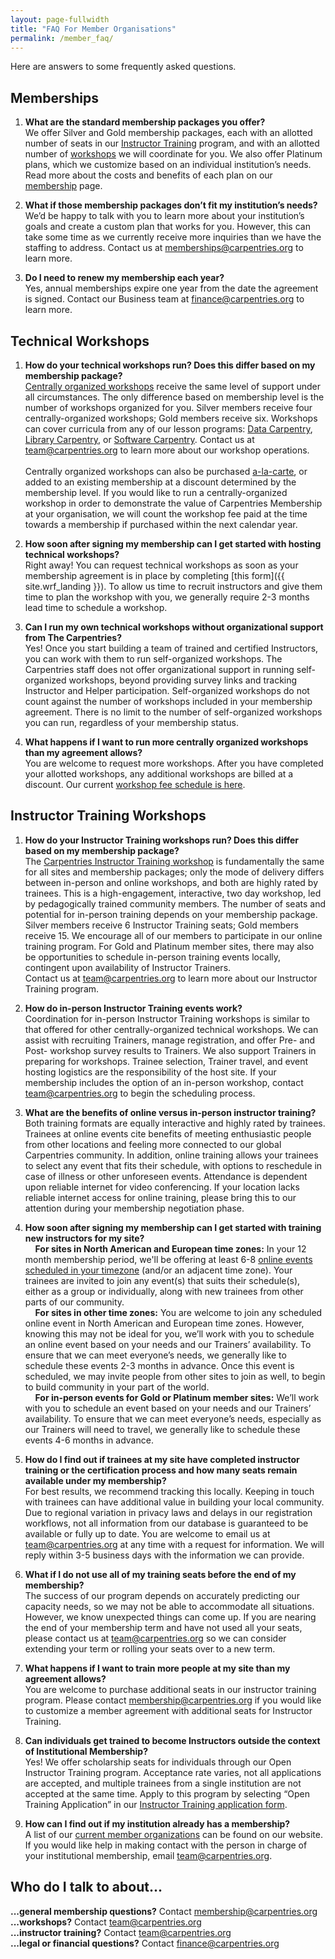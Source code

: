 ```yaml
---
layout: page-fullwidth
title: "FAQ For Member Organisations"
permalink: /member_faq/
---
```


Here are answers to some frequently asked questions.  

## Memberships

1. **What are the standard membership packages you offer?**<br>
We offer Silver and Gold membership packages, each with an allotted number of seats in our [Instructor Training](https://carpentries.github.io/instructor-training/) program, and with an allotted number of [workshops](/workshops) we will coordinate for you. We also offer Platinum plans, which we customize based on an individual institution’s needs.  Read more about the costs and benefits of each plan on our [membership](/membership) page.  

1. **What if those membership packages don’t fit my institution’s needs?**<br>
We’d be happy to talk with you to learn more about your institution’s goals and create a custom plan that works for you. However, this can take some time as we currently receive more inquiries than we have the staffing to address. Contact us at [memberships@carpentries.org](mailto:memberships@carpentries.org) to learn more. 

1. **Do I need to renew my membership each year?**<br>
Yes, annual memberships expire one year from the date the agreement is signed.  Contact our Business team at [finance@carpentries.org](mailto:finance@carpentries.org) to learn more.

## Technical Workshops

1. **How do your technical workshops run? Does this differ based on my membership package?**<br> 
[Centrally organized workshops](/workshops/#workshop-organising) receive the same level of support under all circumstances.  The only difference based on membership level is the number of workshops organized for you.  Silver members receive four centrally-organized workshops; Gold members receive six. Workshops can cover curricula from any of our lesson programs: [Data Carpentry](https://datacarpentry.org/lessons/), [Library Carpentry](https://librarycarpentry.org/lessons/), or [Software Carpentry](https://software-carpentry.org/lessons/).  Contact us at [team@carpentries.org](mailto:team@carpentries.org) to learn more about our workshop operations.<br><br>
Centrally organized workshops can also be purchased [a-la-carte]((/workshops/#workshop-organising)), or added to an existing membership at a discount determined by the membership level. If you would like to run a centrally-organized workshop in order to demonstrate the value of Carpentries Membership at your organisation, we will count the workshop fee paid at the time towards a membership if purchased within the next calendar year.


1. **How soon after signing my membership can I get started with hosting technical workshops?**<br>
Right away! You can request technical workshops as soon as your membership agreement is in place by completing [this form]({{ site.wrf_landing }}). To allow us time to recruit instructors and give them time to plan the workshop with you, we generally require 2-3 months lead time to schedule a workshop.  

1. **Can I run my own technical workshops without organizational support from The Carpentries?**<br>
Yes! Once you start building a team of trained and certified Instructors, you can work with them to run self-organized workshops. The Carpentries staff does not offer organizational support in running self-organized workshops, beyond providing survey links and tracking Instructor and Helper participation. Self-organized workshops do not count against the number of workshops included in your membership agreement.  There is no limit to the number of self-organized workshops you can run, regardless of your membership status.

1. **What happens if I want to run more centrally organized workshops than my agreement allows?**<br>
You are welcome to request more workshops. After you have completed your allotted workshops, any additional workshops are billed at a discount. Our current [workshop fee schedule is here](/workshops/#workshop-organising).

## Instructor Training Workshops

1. **How do your Instructor Training workshops run? Does this differ based on my membership package?**<br>
The [Carpentries Instructor Training workshop](https://carpentries.github.io/instructor-training/) is fundamentally the same for all sites and membership packages; only the mode of delivery differs between in-person and online workshops, and both are highly rated by trainees. This is a high-engagement, interactive, two day workshop, led by pedagogically trained community members. The number of seats and potential for in-person training depends on your membership package. Silver members receive 6 Instructor Training seats; Gold members receive 15. We encourage all of our members to participate in our online training program. For Gold and Platinum member sites, there may also be opportunities to schedule in-person training events locally, contingent upon availability of Instructor Trainers.  <br>Contact us at [team@carpentries.org](mailto:team@carpentries.org) to learn more about our Instructor Training program.

1. **How do in-person Instructor Training events work?**<br>
Coordination for in-person Instructor Training workshops is similar to that offered for other centrally-organized technical workshops. We can assist with recruiting Trainers, manage registration, and offer Pre- and Post- workshop survey results to Trainers. We also support Trainers in preparing for workshops. Trainee selection, Trainer travel, and event hosting logistics are the responsibility of the host site. If your membership includes the option of an in-person workshop, contact [team@carpentries.org](mailto:team@carpentries.org) to begin the scheduling process.

1. **What are the benefits of online versus in-person instructor training?**<br>
Both training formats are equally interactive and highly rated by trainees. Trainees at online events cite benefits of meeting enthusiastic people from other locations and feeling more connected to our global Carpentries community. In addition, online training allows your trainees to select any event that fits their schedule, with options to reschedule in case of illness or other unforeseen events. Attendance is dependent upon reliable internet for video conferencing. If your location lacks reliable internet access for online training, please bring this to our attention during your membership negotiation phase.

1. **How soon after signing my membership can I get started with training new instructors for my site?**<br>
&nbsp;&nbsp;&nbsp;&nbsp;**For sites in North American and European time zones:** In your 12 month membership period, we'll be offering at least 6-8 [online events scheduled in your timezone](https://carpentries.github.io/instructor-training/training_calendar/) (and/or an adjacent time zone). Your trainees are invited to join any event(s) that suits their schedule(s), either as a group or individually, along with new trainees from other parts of our community.<br>
&nbsp;&nbsp;&nbsp;&nbsp;**For sites in other time zones:** You are welcome to join any scheduled online event in North American and European time zones. However, knowing this may not be ideal for you, we’ll work with you to schedule an online event based on your needs and our Trainers’ availability. To ensure that we can meet everyone’s needs, we generally like to schedule these events 2-3 months in advance.  Once this event is scheduled, we may invite people from other sites to join as well, to begin to build community in your part of the world.<br>
&nbsp;&nbsp;&nbsp;&nbsp;**For in-person events for Gold or Platinum member sites:** We’ll work with you to schedule an event based on your needs and our Trainers’ availability.  To ensure that we can meet everyone’s needs, especially as our Trainers will need to travel, we generally like to schedule these events 4-6 months in advance.

1. **How do I find out if trainees at my site have completed instructor training or the certification process and how many seats remain available under my membership?**<br>
For best results, we recommend tracking this locally. Keeping in touch with trainees can have additional value in building your local community. Due to regional variation in privacy laws and delays in our registration workflows, not all information from our database is guaranteed to be available or fully up to date. You are welcome to email us at [team@carpentries.org](mailto:team@carpentries.org) at any time with a request for information. We will reply within 3-5 business days with the information we can provide.

1. **What if I do not use all of my training seats before the end of my membership?**<br> 
The success of our program depends on accurately predicting our capacity needs, so we may not be able to accommodate all situations.  However, we know unexpected things can come up. If you are nearing the end of your membership term and have not used all your seats, please contact us at [team@carpentries.org](mailto:team@carpentries.org) so we can consider extending your term or rolling your seats over to a new term.  

1. **What happens if I want to train more people at my site than my agreement allows?**<br>
You are welcome to purchase additional seats in our instructor training program. Please contact [membership@carpentries.org](membership@carpentries.org) if you would like to customize a member agreement with additional seats for Instructor Training. 

1. **Can individuals get trained to become Instructors outside the context of Institutional Membership?**<br>
Yes! We offer scholarship seats for individuals through our Open Instructor Training program. Acceptance rate varies, not all applications are accepted, and multiple trainees from a single institution are not accepted at the same time. Apply to this program by selecting “Open Training Application” in our [Instructor Training application form](https://amy.carpentries.org/forms/request_training/). 

1. **How can I find out if my institution already has a membership?**<br>
A list of our [current member organizations](https://carpentries.org/members/) can be found on our website. If you would like help in making contact with the person in charge of your institutional membership, email [team@carpentries.org](mailto:team@carpentries.org).

## Who do I talk to about...

 **...general membership questions?** Contact membership@carpentries.org<br>
 **...workshops?** Contact team@carpentries.org<br>
 **...instructor training?** Contact team@carpentries.org<br>
 **...legal or financial questions?** Contact finance@carpentries.org<br>